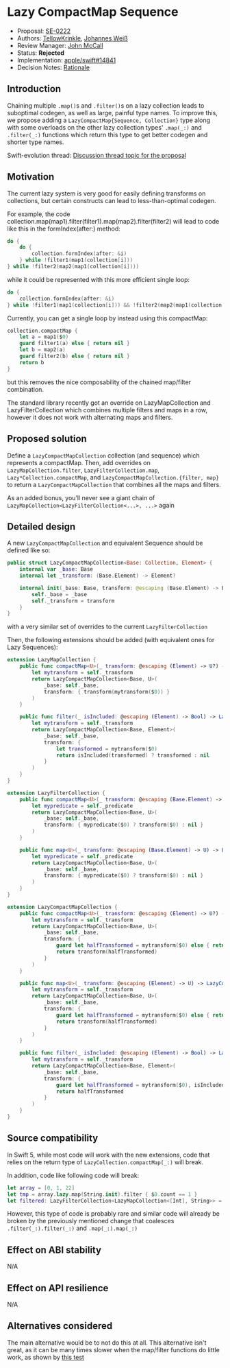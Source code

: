 # Lazy CompactMap Sequence

* Proposal: [SE-0222](0222-lazy-compactmap-sequence.md)
* Authors: [TellowKrinkle](https://github.com/TellowKrinkle), [Johannes Weiß](https://github.com/weissi)
* Review Manager: [John McCall](https://github.com/rjmccall)
* Status: **Rejected**
* Implementation: [apple/swift#14841](https://github.com/apple/swift/pull/14841)
* Decision Notes: [Rationale](https://forums.swift.org/t/se-0222-lazy-compactmap-sequence/14850/16)

## Introduction

Chaining multiple `.map()`s and `.filter()`s on a lazy collection leads
to suboptimal codegen, as well as large, painful type names.
To improve this, we propose adding a `LazyCompactMap{Sequence, Collection}`
type along with some overloads on the other lazy collection types' `.map(_:)`
and `.filter(_:)` functions which return this type to get better codegen
and shorter type names.

Swift-evolution thread: [Discussion thread topic for the proposal](https://forums.swift.org/t/introduce-lazy-version-of-compactmap/9835/1)

## Motivation

The current lazy system is very good for easily defining transforms on collections, but certain constructs can lead to less-than-optimal codegen.

For example, the code collection.map(map1).filter(filter1).map(map2).filter(filter2) will lead to code like this in the formIndex(after:) method:

```swift
do {
    do {
        collection.formIndex(after: &i)
    } while !filter1(map1(collection[i]))
} while !filter2(map2(map1(collection[i])))
```
while it could be represented with this more efficient single loop:
```swift
do {
    collection.formIndex(after: &i)
} while !filter1(map1(collection[i])) && !filter2(map2(map1(collection[i])))
```
Currently, you can get a single loop by instead using this compactMap:
```swift
collection.compactMap {
    let a = map1($0)
    guard filter1(a) else { return nil }
    let b = map2(a)
    guard filter2(b) else { return nil }
    return b
}
```
but this removes the nice composability of the chained map/filter combination.

The standard library recently got an override on LazyMapCollection and LazyFilterCollection
which combines multiple filters and maps in a row, however it does not work with alternating maps and filters.

## Proposed solution

Define a `LazyCompactMapCollection` collection (and sequence) which represents a compactMap.
Then, add overrides on `LazyMapCollection.filter`, `LazyFilterCollection.map`,
`Lazy*Collection.compactMap`, and `LazyCompactMapCollection.{filter, map}`
to return a `LazyCompactMapCollection` that combines all the maps and filters.

As an added bonus, you’ll never see a giant chain of
`LazyMapCollection<LazyFilterCollection<...>, ...>` again

## Detailed design

A new `LazyCompactMapCollection` and equivalent Sequence should be defined like so:
```swift
public struct LazyCompactMapCollection<Base: Collection, Element> {
	internal var _base: Base
	internal let _transform: (Base.Element) -> Element?

	internal init(_base: Base, transform: @escaping (Base.Element) -> Element?) {
		self._base = _base
		self._transform = transform
	}
}
```
with a very similar set of overrides to the current `LazyFilterCollection`

Then, the following extensions should be added (with equivalent ones for Lazy Sequences):
```swift
extension LazyMapCollection {
	public func compactMap<U>(_ transform: @escaping (Element) -> U?) -> LazyCompactMapCollection<Base, U> {
		let mytransform = self._transform
		return LazyCompactMapCollection<Base, U>(
			_base: self._base,
			transform: { transform(mytransform($0)) }
		)
	}

	public func filter(_ isIncluded: @escaping (Element) -> Bool) -> LazyCompactMapCollection<Base, Element> {
		let mytransform = self._transform
		return LazyCompactMapCollection<Base, Element>(
			_base: self._base,
			transform: {
				let transformed = mytransform($0)
				return isIncluded(transformed) ? transformed : nil
			}
		)
	}
}

extension LazyFilterCollection {
	public func compactMap<U>(_ transform: @escaping (Base.Element) -> U?) -> LazyCompactMapCollection<Base, U> {
		let mypredicate = self._predicate
		return LazyCompactMapCollection<Base, U>(
			_base: self._base,
			transform: { mypredicate($0) ? transform($0) : nil }
		)
	}

	public func map<U>(_ transform: @escaping (Base.Element) -> U) -> LazyCompactMapCollection<Base, U> {
		let mypredicate = self._predicate
		return LazyCompactMapCollection<Base, U>(
			_base: self._base,
			transform: { mypredicate($0) ? transform($0) : nil }
		)
	}
}

extension LazyCompactMapCollection {
	public func compactMap<U>(_ transform: @escaping (Element) -> U?) -> LazyCompactMapCollection<Base, U> {
		let mytransform = self._transform
		return LazyCompactMapCollection<Base, U>(
			_base: self._base,
			transform: {
				guard let halfTransformed = mytransform($0) else { return nil }
				return transform(halfTransformed)
			}
		)
	}

	public func map<U>(_ transform: @escaping (Element) -> U) -> LazyCompactMapCollection<Base, U> {
		let mytransform = self._transform
		return LazyCompactMapCollection<Base, U>(
			_base: self._base,
			transform: {
				guard let halfTransformed = mytransform($0) else { return nil }
				return transform(halfTransformed)
			}
		)
	}

	public func filter(_ isIncluded: @escaping (Element) -> Bool) -> LazyCompactMapCollection<Base, Element> {
		let mytransform = self._transform
		return LazyCompactMapCollection<Base, Element>(
			_base: self._base,
			transform: {
				guard let halfTransformed = mytransform($0), isIncluded(halfTransformed) else { return nil }
				return halfTransformed
			}
		)
	}
}
```

## Source compatibility

In Swift 5, while most code will work with the new extensions, code that relies on
the return type of `LazyCollection.compactMap(_:)` will break.

In addition, code like following code will break:
```swift
let array = [0, 1, 22]
let tmp = array.lazy.map(String.init).filter { $0.count == 1 }
let filtered: LazyFilterCollection<LazyMapCollection<[Int], String>> = tmp
```

However, this type of code is probably rare and similar code will already
be broken by the previously mentioned change that coalesces
`.filter(_:).filter(_:)` and `.map(_:).map(_:)`

## Effect on ABI stability

N/A

## Effect on API resilience

N/A

## Alternatives considered

The main alternative would be to not do this at all.  This alternative
isn't great, as it can be many times slower when the map/filter functions
do little work, as shown by [this test](https://gist.github.com/tellowkrinkle/818c8d9ce467f272c889bdd503784d63)

